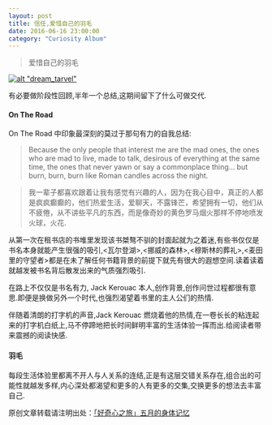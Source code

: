 ```yaml
---
layout: post
title: 信任,爱惜自己的羽毛
date: 2016-06-16 23:00:00
category: "Curiosity Album"
---
```


>爱惜自己的羽毛

[![alt "dream_tarvel"](http://7xv4lu.com1.z0.glb.clouddn.com/dd.jpg "dream_tarvel")](https://unclethree.github.io/curiosity%20album/2016/06/12/album-for-the-curiosity-1.html)

有必要做阶段性回顾,半年一个总结,这期间留下了什么可做交代.

#### On The Road

On The Road 中印象最深刻的莫过于那句有力的自我总结:

>Because the only people that interest me are the mad ones, the ones who are mad to live, made to talk, desirous of everything at the same time, the ones that never yawn or say a commonplace thing... but burn, burn, burn like Roman candles across the night.

>我一辈子都喜欢跟着让我有感觉有兴趣的人，因为在我心目中，真正的人都是疯疯癫癫的，他们热爱生活，爱聊天，不露锋芒，希望拥有一切，他们从不疲倦，从不讲些平凡的东西，而是像奇妙的黄色罗马烟火那样不停地喷发火球，火花.


从第一次在租书店的书堆里发现该书桀骜不驯的封面起就为之着迷,有些书仅仅是书名本身就能产生很强的吸引,<瓦尔登湖>,<挪威的森林>,<穆斯林的葬礼>,<麦田里的守望者>都是在未了解任何书籍背景的前提下就先有很大的遐想空间.读着读着就越发被书名背后散发出来的气质强烈吸引.

在路上不仅仅是书名有力, Jack Kerouac 本人,创作背景,创作问世过程都很有意思.即便是换做另外一个时代,也强烈渴望着书里的主人公们的热情.

伴随着清朗的打字机的声音,Jack Kerouac 燃烧着他的热情,在一卷长长的粘连起来的打字机白纸上,马不停蹄地把长时间鲜明丰富的生活体验一挥而出.给阅读者带来震撼的阅读快感.

#### 羽毛

每段生活体验里都离不开人与人关系的连结,正是有这层交错关系存在,组合出的可能性就越发多样,内心深处都渴望和更多的人有更多的交集,交换更多的想法去丰富自己.

原创文章转载请注明出处：[「好奇心之旅」五月的身体记忆](https://unclethree.github.io/curiosity%20album/2016/06/12/album-for-the-curiosity-1.html)
